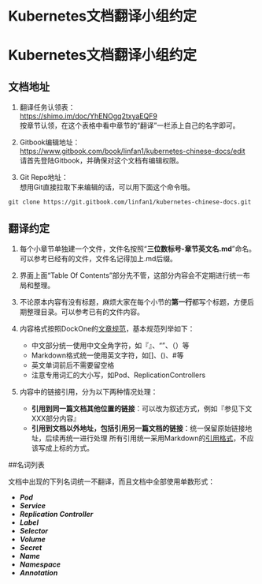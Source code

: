 # Kubernetes文档翻译小组约定

# Kubernetes文档翻译小组约定

## 文档地址

1. 翻译任务认领表：<br>
https://shimo.im/doc/YhENOgq2txyaEQF9
<br>按章节认领，在这个表格中看中章节的“翻译”一栏添上自己的名字即可。

2. Gitbook编辑地址：<br>
https://www.gitbook.com/book/linfan1/kubernetes-chinese-docs/edit
<br>请首先登陆Gitbook，并确保对这个文档有编辑权限。

3. Git Repo地址：<br>
想用Git直接拉取下来编辑的话，可以用下面这个命令哦。
```
git clone https://git.gitbook.com/linfan1/kubernetes-chinese-docs.git
```

## 翻译约定

1. 每个小章节单独建一个文件，文件名按照“__三位数标号-章节英文名.md__”命名。可以参考已经有的文件，文件名记得加上.md后缀。

2. 界面上面“Table Of Contents”部分先不管，这部分内容会不定期进行统一布局和整理。

3. 不论原本内容有没有标题，麻烦大家在每个小节的**第一行**都写个标题，方便后期整理目录。可以参考已有的文件内容。

4. 内容格式按照DockOne的[文章规范](Fingerpost.txt)，基本规范列举如下：
    - 中文部分统一使用中文全角字符，如『』、“”、（）等
    - Markdown格式统一使用英文字符，如[]、()、#等
    - 英文单词前后不需要留空格
    - 注意专用词汇的大小写，如Pod、ReplicationControllers

5. 内容中的链接引用，分为以下两种情况处理：
    - **引用到同一篇文档其他位置的链接**：可以改为叙述方式，例如『参见下文XXX部分内容』
    - **引用到文档以外地址，包括引用另一篇文档的链接**：统一保留原始链接地址，后续再统一进行处理
   所有引用统一采用Markdown的[引用格式](https://github.com/adam-p/markdown-here/wiki/Markdown-Cheatsheet#links)，不应该写成上标的方式。

##名词列表

文档中出现的下列名词统一不翻译，而且文档中全部使用单数形式：

- ***Pod***
- ***Service***
- ***Replication Controller***
- ***Label***
- ***Selector***
- ***Volume***
- ***Secret***
- ***Name***
- ***Namespace***
- ***Annotation***
